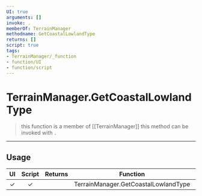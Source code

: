 ```yaml
---
UI: true
arguments: []
invoke: .
memberOf: TerrainManager
methodname: GetCoastalLowlandType
returns: []
script: true
tags:
- TerrainManager/_function
- function/UI
- function/script
---
```

# TerrainManager.GetCoastalLowlandType
> this function is a member of [[TerrainManager]]
> this method can be invoked with `.`
-----
## Usage
|  UI | Script | Returns | Function | Arguments |
|:---:|:------:|-------:|:--------:|:---------|
|✓|✓||TerrainManager.GetCoastalLowlandType||
